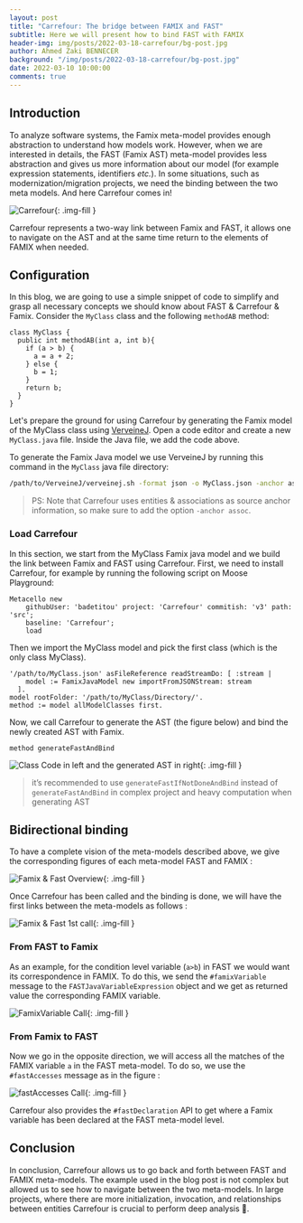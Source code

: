 ```yaml
---
layout: post
title: "Carrefour: The bridge between FAMIX and FAST"
subtitle: Here we will present how to bind FAST with FAMIX
header-img: img/posts/2022-03-18-carrefour/bg-post.jpg
author: Ahmed Zaki BENNECER
background: "/img/posts/2022-03-18-carrefour/bg-post.jpg"
date: 2022-03-10 10:00:00
comments: true
---
```


## Introduction

To analyze software systems, the Famix meta-model provides enough abstraction to understand how models work.
However, when we are interested in details, the FAST (Famix AST) meta-model provides less abstraction and gives us more information about our model (for example expression statements, identifiers *etc.*).
In some situations, such as modernization/migration projects, we need the binding between the two meta models. And here Carrefour comes in!

![Carrefour](/img/posts/2022-03-18-carrefour/Carrefour.png){: .img-fill }

Carrefour represents a two-way link between Famix and FAST, it allows one to navigate on the AST and at the same time return to the elements of FAMIX when needed.

## Configuration

In this blog, we are going to use a simple snippet of code to simplify and grasp all necessary concepts we should know about FAST & Carrefour & Famix.
Consider the `MyClass` class and the following `methodAB` method:

```st
class MyClass {
  public int methodAB(int a, int b){
    if (a > b) {
      a = a + 2;
    } else {
      b = 1;
    }
    return b;
  }
}
```

Let's prepare the ground for using Carrefour by generating the Famix model of the MyClass class using [VerveineJ](https://modularmoose.org/moose-wiki/Developers/Parsers/VerveineJ).
Open a code editor and create a new `MyClass.java` file.
Inside the Java file, we add the code above.

To generate the Famix Java model we use VerveineJ by running this command in the `MyClass` java file directory:

```sh
/path/to/VerveineJ/verveinej.sh -format json -o MyClass.json -anchor assoc -autocp ./ ./
```

> PS: Note that Carrefour uses entities & associations as source anchor information, so make sure to add the option `-anchor assoc`.

### Load Carrefour

In this section, we start from the MyClass Famix java model and we build the link between Famix and FAST using Carrefour.
First, we need to install Carrefour, for example by running the following script on Moose Playground:

```st
Metacello new
    githubUser: 'badetitou' project: 'Carrefour' commitish: 'v3' path: 'src';
    baseline: 'Carrefour';
    load
```

Then we import the MyClass model and pick the first class (which is the only class MyClass).

```st
'/path/to/MyClass.json' asFileReference readStreamDo: [ :stream |
    model := FamixJavaModel new importFromJSONStream: stream
  ].
model rootFolder: '/path/to/MyClass/Directory/'.
method := model allModelClasses first.
```

Now, we call Carrefour to generate the AST (the figure below) and bind the newly created AST with Famix.

```st
method generateFastAndBind
```

![Class Code in left and the generated AST in right ](/img/posts/2022-03-18-carrefour/AST.jpg){: .img-fill }

> it’s recommended to use `generateFastIfNotDoneAndBind` instead of `generateFastAndBind` in complex project and heavy computation when generating AST

## Bidirectional binding

To have a complete vision of the meta-models described above, we give the corresponding figures of each meta-model FAST and FAMIX :

![Famix & Fast Overview](/img/posts/2022-03-18-carrefour/FastandFamix.jpg){: .img-fill }

Once Carrefour has been called and the binding is done, we will have the first links between the meta-models as follows :

![Famix & Fast 1st call](/img/posts/2022-03-18-carrefour/FastandFamix1stCall.jpg){: .img-fill }

### From FAST to Famix

As an example, for the condition level variable (`a>b`) in FAST we would want its correspondence in FAMIX.
To do this, we send the `#famixVariable` message to the `FASTJavaVariableExpression` object and we get as returned value the corresponding FAMIX variable.

![FamixVariable Call](/img/posts/2022-03-18-carrefour/famixVar2.jpg){: .img-fill }

### From Famix to FAST

Now we go in the opposite direction, we will access all the matches of the FAMIX variable `a` in the FAST meta-model.
To do so, we use the `#fastAccesses` message as in the figure :

![fastAccesses Call](/img/posts/2022-03-18-carrefour/FastandFamixBack.jpg){: .img-fill }

Carrefour also provides the `#fastDeclaration` API to get where a Famix variable has been declared at the FAST meta-model level.

## Conclusion

In conclusion, Carrefour allows us to go back and forth between FAST and FAMIX meta-models.
The example used in the blog post is not complex but allowed us to see how to navigate between the two meta-models.
In large projects, where there are more initialization, invocation, and relationships between entities Carrefour is crucial to perform deep analysis 💪.
